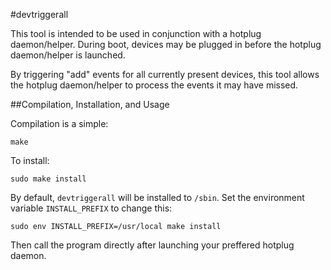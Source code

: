 #devtriggerall

This tool is intended to be used in conjunction with a hotplug daemon/helper. During boot, devices may be plugged in before the hotplug daemon/helper is launched.

By triggering "add" events for all currently present devices, this tool allows the hotplug daemon/helper to process the events it may have missed.

##Compilation, Installation, and Usage

Compilation is a simple:

    make

To install:

    sudo make install

By default, `devtriggerall` will be installed to `/sbin`. Set the environment variable `INSTALL_PREFIX` to change this:

    sudo env INSTALL_PREFIX=/usr/local make install

Then call the program directly after launching your preffered hotplug daemon.
